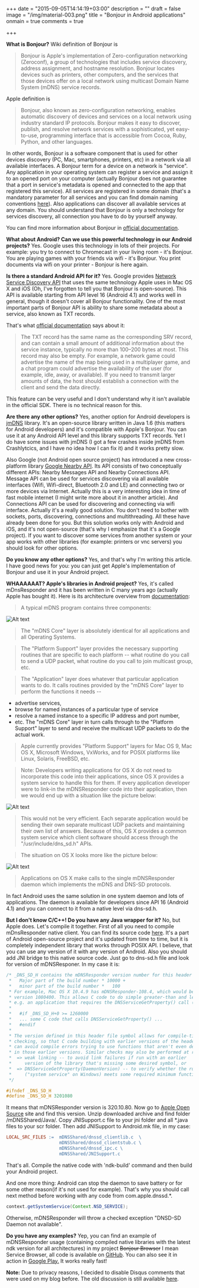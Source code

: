 +++
date = "2015-09-05T14:14:19+03:00"
description = ""
draft = false
image = "/img/material-003.png"
title = "Bonjour in Android applications"
onmain = true
comments = true

+++

**What is Bonjour?** 
Wiki definition of Bonjour is

> Bonjour is Apple's implementation of Zero-configuration networking (Zeroconf), a group of technologies that includes service discovery, address assignment, and hostname resolution. Bonjour locates devices such as printers, other computers, and the services that those devices offer on a local network using multicast Domain Name System (mDNS) service records.

<!--more-->

Apple definition is

> Bonjour, also known as zero-configuration networking, enables automatic discovery of devices and services on a local network using industry standard IP protocols. Bonjour makes it easy to discover, publish, and resolve network services with a sophisticated, yet easy-to-use, programming interface that is accessible from Cocoa, Ruby, Python, and other languages.

In other words, Bonjour is a software component that is used for other devices discovery (PC, Mac, smartphones, printers, etc) in a network via all available interfaces. A Bonjour term for a device on a network is "service". Any application in your operating system can register a service and assign it to an opened port on your computer (actually Bonjour does not guarantee that a port in service's metadata is opened and connected to the app that registered this service). All services are registered in some domain (that's a mandatory parameter for all services and you can find domain naming conventions [here](https://developer.apple.com/library/mac/documentation/Cocoa/Conceptual/NetServices/Articles/domainnames.html)). Also applications can discover all available services at any domain. You should understand that Bonjour is only a technology for services discovery, all connection you have to do by yourself anyway.

You can find more information about Bonjour in [official documentation](https://developer.apple.com/library/mac/documentation/Cocoa/Conceptual/NetServices/Introduction.html).

**What about Android? Can we use this powerful technology in our Android projects?** Yes. Google uses this technology in lots of their projects. For example: you try to connect to Chromecast in your living room - it's Bonjour. You are playing games with your friends via wifi - it's Bonjour. You print documents via wifi on your printer - Bonjour is here again.

**Is there a standard Android API for it?** Yes. Google provides [Network Service Discovery API](http://developer.android.com/training/connect-devices-wirelessly/nsd.html) that uses the same technology Apple uses in Mac OS X and iOS (Oh, I've forgotten to tell you that Bonjour is open-source). This API is available starting from API level 16 (Android 4.1) and works well in general, though it doesn't cover all Bonjour functionality. One of the most important parts of Bonjour API is ability to share some metadata about a service, also known as TXT records. 

That's what [official documentation](https://developer.apple.com/library/mac/documentation/Cocoa/Conceptual/NetServices/Articles/NetServicesArchitecture.html) says about it:

> The TXT record has the same name as the corresponding SRV record, and can contain a small amount of additional information about the service instance, typically no more than 100–200 bytes at most. This record may also be empty. For example, a network game could advertise the name of the map being used in a multiplayer game, and a chat program could advertise the availability of the user (for example, idle, away, or available). If you need to transmit larger amounts of data, the host should establish a connection with the client and send the data directly.

This feature can be very useful and I don't understand why it isn't available in the official SDK. There is no technical reason for this.

**Are there any other options?** Yes, another option for Android developers is [jmDNS](http://jmdns.sourceforge.net) library. It's an open-source library written in Java 1.6 (this matters for Android developers) and it's compatible with Apple's Bonjour. You can use it at any Android API level and this library supports TXT records. Yet I do have some issues with jmDNS (I got a few crashes inside jmDNS from Crashlytcics, and I have no idea how I can fix it) and it works pretty slow.

Also Google (not Android open source project) has introduced a new cross-platform library [Google Nearby API](https://developers.google.com/nearby/). Its API consists of two conceptually different APIs: Nearby Messages API and Nearby Connections API. Message API can be used for services discovering via all available interfaces (Wifi, Wifi-direct, Bluetooth 2.0 and LE) and connecting two or more devices via Internet. Actually this is a very interesting idea in time of fast mobile internet (I might write more about it in another article). And Connections API can be used for discovering and connecting via wifi interface. Actually it's a really good solution. You don't need to bother with sockets, ports, discovering, connections and multithreading. All these have already been done for you. But this solution works only with Android and iOS, and it's not open-source (that's why I emphasize that it's a Google project). If you want to discover some services from another system or your app works with other libraries (for example: printers or vnc servers) you should look for other options.

**Do you know any other options?** Yes, and that's why I'm writing this article. I have good news for you: you can just get Apple's implementation of Bonjour and use it in your Android project. 

**WHAAAAAAT? Apple's libraries in Android project?** Yes, it's called mDnsResponder and it has been written in C many years ago (actually Apple has bought it). Here is its architecture overview from [documentation](http://opensource.apple.com/source/mDNSResponder/mDNSResponder-66.3/README.txt?txt): 

> A typical mDNS program contains three components:

![Alt text](/img/Screen-Shot-2015-09-05-at-23.21.23.png)

> The "mDNS Core" layer is absolutely identical for all applications and
all Operating Systems.

> The "Platform Support" layer provides the necessary supporting routines
that are specific to each platform -- what routine do you call to send
a UDP packet, what routine do you call to join multicast group, etc.

> The "Application" layer does whatever that particular application wants
to do. It calls routines provided by the "mDNS Core" layer to perform
the functions it needs --
 * advertise services,
 * browse for named instances of a particular type of service
 * resolve a named instance to a specific IP address and port number,
 * etc.
The "mDNS Core" layer in turn calls through to the "Platform Support"
layer to send and receive the multicast UDP packets to do the actual work.

> Apple currently provides "Platform Support" layers for Mac OS 9, Mac OS X,
Microsoft Windows, VxWorks, and for POSIX platforms like Linux, Solaris,
FreeBSD, etc.

> Note: Developers writing applications for OS X do not need to incorporate
this code into their applications, since OS X provides a system service to
handle this for them. If every application developer were to link-in the
mDNSResponder code into their application, then we would end up with a
situation like the picture below:

![Alt text](/img/Screen-Shot-2015-09-05-at-23.21.31.png)

> This would not be very efficient. Each separate application would be sending
their own separate multicast UDP packets and maintaining their own list of
answers. Because of this, OS X provides a common system service which client
software should access through the "/usr/include/dns_sd.h" APIs.

> The situation on OS X looks more like the picture below:

![Alt text](/img/Screen-Shot-2015-09-05-at-23.21.39.png)

> Applications on OS X make calls to the single mDNSResponder daemon
which implements the mDNS and DNS-SD protocols.

In fact Android uses the same solution in one system daemon and lots of applications. The daemon is available for developers since API 16 (Android 4.1) and you can connect to it from a native level via dns-sd.h.

**But I don't know C/C++! Do you have any Java wrapper for it?** No, but Apple does. Let's compile it together. First of all you need to compile mDnsResponder native client. You can find its source code [here](https://android.googlesource.com/platform/external/mdnsresponder/). It's a part of Android open-source project and it's updated from time to time, but it is completely independent library that works through POSIX API. I believe, that you can use any version of it with any version of Android. Also you should add JNI bridge to this native source code. Just go to dns-sd.h file and look for version of mDNSResponer. In my case it is:

~~~c
/* _DNS_SD_H contains the mDNSResponder version number for this header file, formatted as follows:
 *   Major part of the build number * 10000 +
 *   minor part of the build number *   100
 * For example, Mac OS X 10.4.9 has mDNSResponder-108.4, which would be represented as
 * version 1080400. This allows C code to do simple greater-than and less-than comparisons:
 * e.g. an application that requires the DNSServiceGetProperty() call (new in mDNSResponder-126) can check:
 *
 *   #if _DNS_SD_H+0 >= 1260000
 *   ... some C code that calls DNSServiceGetProperty() ...
 *   #endif
 *
 * The version defined in this header file symbol allows for compile-time
 * checking, so that C code building with earlier versions of the header file
 * can avoid compile errors trying to use functions that aren't even defined
 * in those earlier versions. Similar checks may also be performed at run-time:
 *  => weak linking -- to avoid link failures if run with an earlier
 *     version of the library that's missing some desired symbol, or
 *  => DNSServiceGetProperty(DaemonVersion) -- to verify whether the running daemon
 *     ("system service" on Windows) meets some required minimum functionality level.
 */

#ifndef _DNS_SD_H
#define _DNS_SD_H 3201080
~~~

It means that mDNSResponder version is 320.10.80. Now go to [Apple Open Source](http://opensource.apple.com/tarballs/mDNSResponder/) site and find this version. Unzip downloaded archive and find folder /mDNSShared/Java/. Copy JNISupport.c file to your jni folder and all *.java files to your scr folder. Then add JNISupport to Android.mk file, in my case:

~~~makefile
LOCAL_SRC_FILES :=  mDNSShared/dnssd_clientlib.c  \
                    mDNSShared/dnssd_clientstub.c \
                    mDNSShared/dnssd_ipc.c \
                    mDNSShared/JNISupport.c
~~~

That's all. Compile the native code with 'ndk-build' command and then build your Android project. 

And one more thing: Android can stop the daemon to save battery or for some other reason(if it's not used for example). That's why you should call next method before working with any code from com.apple.dnssd.*.

~~~java
context.getSystemService(Context.NSD_SERVICE);
~~~

Otherwise, mDNSResponder will throw a checked exception "DNSD-SD Daemon not available".

**Do you have any examples?** Yep, you can find an example of mDNSResponder usage (containing compiled native libraries with  the latest ndk version for all architectures) in my project ~~Bonjour Browser~~ I mean Service Browser, all code is available on [GitHub](https://github.com/andriydruk/BonjourBrowser). You can also see it in action in [Google Play.](https://play.google.com/store/apps/details?id=com.druk.servicebrowser&hl=en) It works really fast!

<div class="alert alert-info">
  <strong>Note:</strong> Due to privacy reasons, I decided to disable Disqus comments that were used on my blog before. The old discussion is still available <a href="https://disqus.com/home/discussion/yetanotherandroiddeveloperblog/bonjour_in_android_applications/">here</a>.
</div>
